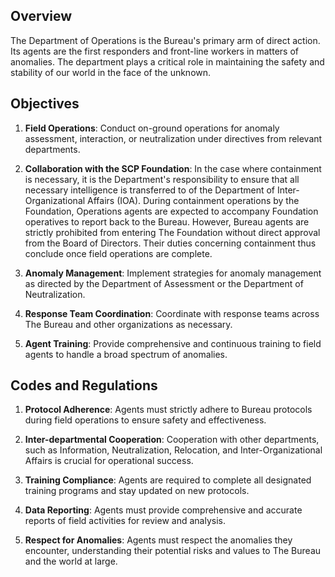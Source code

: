 
## Overview
The Department of Operations is the Bureau's primary arm of direct action. Its agents are the first responders and front-line workers in matters of anomalies. The department plays a critical role in maintaining the safety and stability of our world in the face of the unknown.

## Objectives

1. **Field Operations**: Conduct on-ground operations for anomaly assessment, interaction, or neutralization under directives from relevant departments.

2. **Collaboration with the SCP Foundation**: In the case where containment is necessary, it is the Department's responsibility to ensure that all necessary intelligence is transferred to  of the Department of Inter-Organizational Affairs (IOA). During containment operations by the Foundation, Operations agents are expected to accompany Foundation operatives to report back to the Bureau. However, Bureau agents are strictly prohibited from entering The Foundation without direct approval from the Board of Directors. Their duties concerning containment thus conclude once field operations are complete.

3. **Anomaly Management**: Implement strategies for anomaly management as directed by the Department of Assessment or the Department of Neutralization.

4. **Response Team Coordination**: Coordinate with response teams across The Bureau and other organizations as necessary.

5. **Agent Training**: Provide comprehensive and continuous training to field agents to handle a broad spectrum of anomalies.

## Codes and Regulations

1. **Protocol Adherence**: Agents must strictly adhere to Bureau protocols during field operations to ensure safety and effectiveness.

2. **Inter-departmental Cooperation**: Cooperation with other departments, such as Information, Neutralization, Relocation, and Inter-Organizational Affairs is crucial for operational success.

3. **Training Compliance**: Agents are required to complete all designated training programs and stay updated on new protocols.

4. **Data Reporting**: Agents must provide comprehensive and accurate reports of field activities for review and analysis.

5. **Respect for Anomalies**: Agents must respect the anomalies they encounter, understanding their potential risks and values to The Bureau and the world at large.